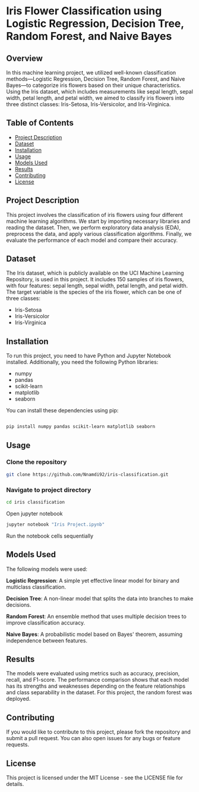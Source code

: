 # Iris Flower Classification using Logistic Regression, Decision Tree, Random Forest, and Naive Bayes

## Overview
In this machine learning project, we utilized well-known classification methods—Logistic Regression, Decision Tree, Random Forest, and Naive Bayes—to categorize iris flowers based on their unique characteristics. Using the Iris dataset, which includes measurements like sepal length, sepal width, petal length, and petal width, we aimed to classify iris flowers into three distinct classes: Iris-Setosa, Iris-Versicolor, and Iris-Virginica.

## Table of Contents
- [Project Description](#project-description)
- [Dataset](#dataset)
- [Installation](#installation)
- [Usage](#usage)
- [Models Used](#models-used)
- [Results](#results)
- [Contributing](#contributing)
- [License](#license)

## Project Description
This project involves the classification of iris flowers using four different machine learning algorithms. We start by importing necessary libraries and reading the dataset. Then, we perform exploratory data analysis (EDA), preprocess the data, and apply various classification algorithms. Finally, we evaluate the performance of each model and compare their accuracy.

## Dataset
The Iris dataset, which is publicly available on the UCI Machine Learning Repository, is used in this project. It includes 150 samples of iris flowers, with four features: sepal length, sepal width, petal length, and petal width. The target variable is the species of the iris flower, which can be one of three classes:
- Iris-Setosa
- Iris-Versicolor
- Iris-Virginica

## Installation
To run this project, you need to have Python and Jupyter Notebook installed. Additionally, you need the following Python libraries:
- numpy
- pandas
- scikit-learn
- matplotlib
- seaborn

You can install these dependencies using pip:
```bash

pip install numpy pandas scikit-learn matplotlib seaborn
```

## Usage

### Clone the repository
```bash
git clone https://github.com/Nnamdi92/iris-classification.git
```

### Navigate to project directory
```bash
cd iris classification
```

Open jupyter notebook
```bash
jupyter notebook "Iris Project.ipynb"
```

Run the notebook cells sequentially

## Models Used
The following models were used:

**Logistic Regression**: A simple yet effective linear model for binary and multiclass classification.

**Decision Tree**: A non-linear model that splits the data into branches to make decisions.

**Random Forest**: An ensemble method that uses multiple decision trees to improve classification accuracy.

**Naive Bayes**: A probabilistic model based on Bayes' theorem, assuming independence between features.

## Results
The models were evaluated using metrics such as accuracy, precision, recall, and F1-score. The performance comparison shows that each model has its strengths and weaknesses depending on the feature relationships and class separability in the dataset. For this project, the random forest was deployed.

## Contributing
If you would like to contribute to this project, please fork the repository and submit a pull request. You can also open issues for any bugs or feature requests.

## License
This project is licensed under the MIT License - see the LICENSE file for details.






